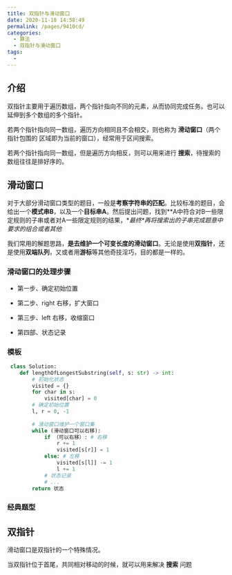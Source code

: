 ```yaml
---
title: 双指针与滑动窗口
date: 2020-11-18 14:58:49
permalink: /pages/9410cd/
categories: 
  - 算法
  - 双指针与滑动窗口
tags: 
  - 
---
```


## 介绍

双指针主要用于遍历数组，两个指针指向不同的元素，从而协同完成任务。也可以延伸到多个数组的多个指针。

若两个指针指向同一数组，遍历方向相同且不会相交，则也称为  **滑动窗口**（两个指针包围的 区域即为当前的窗口），经常用于区间搜索。

若两个指针指向同一数组，但是遍历方向相反，则可以用来进行 **搜索**，待搜索的数组往往是排好序的。

## 滑动窗口

对于大部分滑动窗口类型的题目，一般是**考察字符串的匹配**。比较标准的题目，会给出一个**模式串B**，以及一个**目标串A**。然后提出问题，找到**A中符合对B一些限定规则的子串或者对A一些限定规则的结果，\**最终\**再将搜索出的子串完成题意中要求的组合或者其他**

我们常用的解题思路，**是去维护一个可变长度的滑动窗口**。无论是使用**双指针**，还是使用**双端队列**，又或者用**游标**等其他奇技淫巧，目的都是一样的。

### 滑动窗口的处理步骤

- 第一步、确定初始位置

- 第二步、right 右移，扩大窗口

- 第三步、left 右移，收缩窗口

- 第四部、状态记录

### 模板

```python
 class Solution:
    def lengthOfLongestSubstring(self, s: str) -> int:
        # 初始化状态
        visited = {} 
        for char in s:
            visited[char] = 0
        # 确定初始位置
        l, r = 0, -1 
        
        # 滑动窗口维护一个窗口集
        while (滑动窗口可以右移):
            if （可以右移）: # 右移
                r += 1
                visited[s[r]] = 1
            else: # 左移
                visited[s[l]] -= 1
                l += 1
            # 状态记录
            # ...
        return 状态
```

### 经典题型

## 双指针

滑动窗口是双指针的一个特殊情况。

当双指针位于首尾，共同相对移动的时候，就可以用来解决 **搜索** 问题



